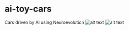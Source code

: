 # ai-toy-cars
Cars driven by AI using Neuroevolution
![alt text](https://i.imgur.com/VhFVayn.png)
![alt text](https://i.imgur.com/V2WQeWM.png)